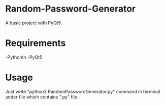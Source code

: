 # Random-Password-Generator
A basic project with PyQt5.

# Requirements
-Python\n
-PyQt5

# Usage
Just write "python3 RandomPasswordGenerator.py" command in terminal under file which contains ".py" file.
